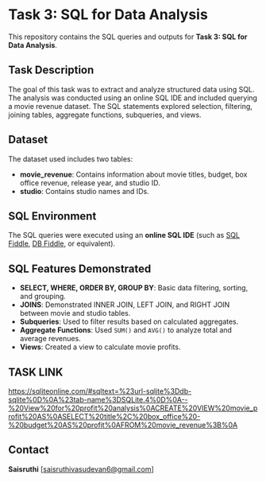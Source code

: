 
# Task 3: SQL for Data Analysis
This repository contains the SQL queries and outputs for **Task 3: SQL for Data Analysis**.

##  Task Description

The goal of this task was to extract and analyze structured data using SQL. The analysis was conducted using an online SQL IDE and included querying a movie revenue dataset. The SQL statements explored selection, filtering, joining tables, aggregate functions, subqueries, and views.

## Dataset

The dataset used includes two tables:
- **movie_revenue**: Contains information about movie titles, budget, box office revenue, release year, and studio ID.
- **studio**: Contains studio names and IDs.

## SQL Environment

The SQL queries were executed using an **online SQL IDE** (such as [SQL Fiddle](https://sqlfiddle.com), [DB Fiddle](https://www.db-fiddle.com), or equivalent).

## SQL Features Demonstrated

- **SELECT, WHERE, ORDER BY, GROUP BY**: Basic data filtering, sorting, and grouping.
- **JOINS**: Demonstrated INNER JOIN, LEFT JOIN, and RIGHT JOIN between movie and studio tables.
- **Subqueries**: Used to filter results based on calculated aggregates.
- **Aggregate Functions**: Used `SUM()` and `AVG()` to analyze total and average revenues.
- **Views**: Created a view to calculate movie profits.

## TASK LINK 

https://sqliteonline.com/#sqltext=%23url-sqlite%3Ddb-sqlite%0D%0A%23tab-name%3DSQLite.4%0D%0A--%20View%20for%20profit%20analysis%0ACREATE%20VIEW%20movie_profit%20AS%0ASELECT%20title%2C%20box_office%20-%20budget%20AS%20profit%0AFROM%20movie_revenue%3B%0A

## Contact

**Saisruthi** [saisruthivasudevan6@gmail.com]
